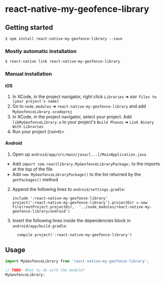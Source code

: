 # react-native-my-geofence-library

## Getting started

`$ npm install react-native-my-geofence-library --save`

### Mostly automatic installation

`$ react-native link react-native-my-geofence-library`

### Manual installation


#### iOS

1. In XCode, in the project navigator, right click `Libraries` ➜ `Add Files to [your project's name]`
2. Go to `node_modules` ➜ `react-native-my-geofence-library` and add `MyGeofenceLibrary.xcodeproj`
3. In XCode, in the project navigator, select your project. Add `libMyGeofenceLibrary.a` to your project's `Build Phases` ➜ `Link Binary With Libraries`
4. Run your project (`Cmd+R`)<

#### Android

1. Open up `android/app/src/main/java/[...]/MainApplication.java`
  - Add `import com.reactlibrary.MyGeofenceLibraryPackage;` to the imports at the top of the file
  - Add `new MyGeofenceLibraryPackage()` to the list returned by the `getPackages()` method
2. Append the following lines to `android/settings.gradle`:
  	```
  	include ':react-native-my-geofence-library'
  	project(':react-native-my-geofence-library').projectDir = new File(rootProject.projectDir, 	'../node_modules/react-native-my-geofence-library/android')
  	```
3. Insert the following lines inside the dependencies block in `android/app/build.gradle`:
  	```
      compile project(':react-native-my-geofence-library')
  	```


## Usage
```javascript
import MyGeofenceLibrary from 'react-native-my-geofence-library';

// TODO: What to do with the module?
MyGeofenceLibrary;
```
